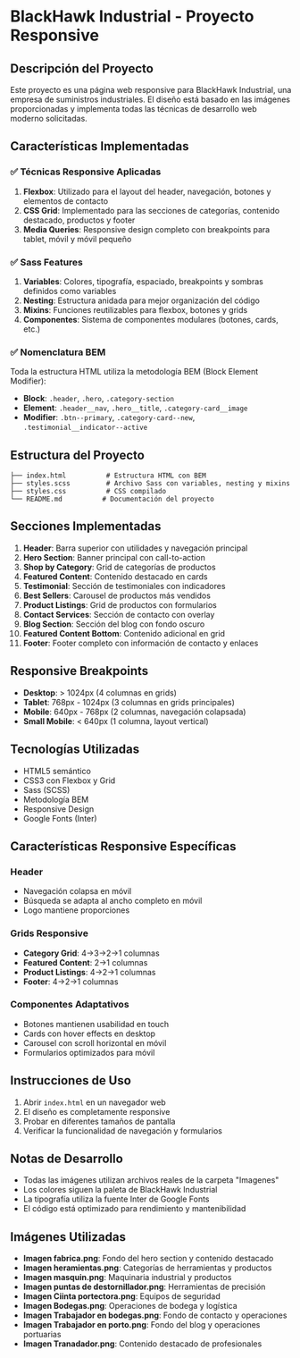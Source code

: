 # BlackHawk Industrial - Proyecto Responsive

## Descripción del Proyecto

Este proyecto es una página web responsive para BlackHawk Industrial, una empresa de suministros industriales. El diseño está basado en las imágenes proporcionadas y implementa todas las técnicas de desarrollo web moderno solicitadas.

## Características Implementadas

### ✅ Técnicas Responsive Aplicadas

1. **Flexbox**: Utilizado para el layout del header, navegación, botones y elementos de contacto
2. **CSS Grid**: Implementado para las secciones de categorías, contenido destacado, productos y footer
3. **Media Queries**: Responsive design completo con breakpoints para tablet, móvil y móvil pequeño

### ✅ Sass Features

1. **Variables**: Colores, tipografía, espaciado, breakpoints y sombras definidos como variables
2. **Nesting**: Estructura anidada para mejor organización del código
3. **Mixins**: Funciones reutilizables para flexbox, botones y grids
4. **Componentes**: Sistema de componentes modulares (botones, cards, etc.)

### ✅ Nomenclatura BEM

Toda la estructura HTML utiliza la metodología BEM (Block Element Modifier):
- **Block**: `.header`, `.hero`, `.category-section`
- **Element**: `.header__nav`, `.hero__title`, `.category-card__image`
- **Modifier**: `.btn--primary`, `.category-card--new`, `.testimonial__indicator--active`

## Estructura del Proyecto

```
├── index.html          # Estructura HTML con BEM
├── styles.scss         # Archivo Sass con variables, nesting y mixins
├── styles.css          # CSS compilado
└── README.md          # Documentación del proyecto
```

## Secciones Implementadas

1. **Header**: Barra superior con utilidades y navegación principal
2. **Hero Section**: Banner principal con call-to-action
3. **Shop by Category**: Grid de categorías de productos
4. **Featured Content**: Contenido destacado en cards
5. **Testimonial**: Sección de testimoniales con indicadores
6. **Best Sellers**: Carousel de productos más vendidos
7. **Product Listings**: Grid de productos con formularios
8. **Contact Services**: Sección de contacto con overlay
9. **Blog Section**: Sección del blog con fondo oscuro
10. **Featured Content Bottom**: Contenido adicional en grid
11. **Footer**: Footer completo con información de contacto y enlaces

## Responsive Breakpoints

- **Desktop**: > 1024px (4 columnas en grids)
- **Tablet**: 768px - 1024px (3 columnas en grids principales)
- **Mobile**: 640px - 768px (2 columnas, navegación colapsada)
- **Small Mobile**: < 640px (1 columna, layout vertical)

## Tecnologías Utilizadas

- HTML5 semántico
- CSS3 con Flexbox y Grid
- Sass (SCSS)
- Metodología BEM
- Responsive Design
- Google Fonts (Inter)

## Características Responsive Específicas

### Header
- Navegación colapsa en móvil
- Búsqueda se adapta al ancho completo en móvil
- Logo mantiene proporciones

### Grids Responsive
- **Category Grid**: 4→3→2→1 columnas
- **Featured Content**: 2→1 columnas
- **Product Listings**: 4→2→1 columnas
- **Footer**: 4→2→1 columnas

### Componentes Adaptativos
- Botones mantienen usabilidad en touch
- Cards con hover effects en desktop
- Carousel con scroll horizontal en móvil
- Formularios optimizados para móvil

## Instrucciones de Uso

1. Abrir `index.html` en un navegador web
2. El diseño es completamente responsive
3. Probar en diferentes tamaños de pantalla
4. Verificar la funcionalidad de navegación y formularios

## Notas de Desarrollo

- Todas las imágenes utilizan archivos reales de la carpeta "Imagenes"
- Los colores siguen la paleta de BlackHawk Industrial
- La tipografía utiliza la fuente Inter de Google Fonts
- El código está optimizado para rendimiento y mantenibilidad

## Imágenes Utilizadas

- **Imagen fabrica.png**: Fondo del hero section y contenido destacado
- **Imagen heramientas.png**: Categorías de herramientas y productos
- **Imagen masquin.png**: Maquinaria industrial y productos
- **Imagen puntas de destornillador.png**: Herramientas de precisión
- **Imagen Ciinta portectora.png**: Equipos de seguridad
- **Imagen Bodegas.png**: Operaciones de bodega y logística
- **Imagen Trabajador en bodegas.png**: Fondo de contacto y operaciones
- **Imagen Trabajador en porto.png**: Fondo del blog y operaciones portuarias
- **Imagen Tranadador.png**: Contenido destacado de profesionales


